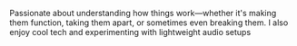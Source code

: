 Passionate about understanding how things work—whether it's making them function, taking them apart, or sometimes even breaking them. I also enjoy cool tech and experimenting with lightweight audio setups

<!---
LarreaSound/LarreaSound is a ✨ special ✨ repository because its `README.md` (this file) appears on your GitHub profile.
You can click the Preview link to take a look at your changes.
--->
